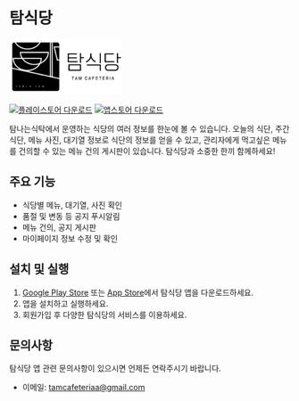 # 탐식당

<img src="assets/images/app_bar_logo.png" alt="탐식당 로고" width="200" height="100">

[![플레이스토어 다운로드](https://img.shields.io/badge/Google%20Play-다운로드-green?logo=google-play&logoColor=white)](https://play.google.com/store/apps/details?id=com.tam_cafeteria.app)
[![앱스토어 다운로드](https://img.shields.io/badge/App%20Store-다운로드-blue?logo=apple&logoColor=white)](https://apps.apple.com/kr/app/탐식당/id6502761205)

탐나는식탁에서 운영하는 식당의 여러 정보를 한눈에 볼 수 있습니다. 오늘의 식단, 주간 식단, 메뉴 사진, 대기열 정보로 식단의 정보를 얻을 수 있고, 관리자에게 먹고싶은 메뉴를 건의할 수 있는 메뉴 건의 게시판이 있습니다. 탐식당과 소중한 한끼 함께하세요!

## 주요 기능

- 식당별 메뉴, 대기열, 사진 확인
- 품절 및 변동 등 공지 푸시알림
- 메뉴 건의, 공지 게시판
- 마이페이지 정보 수정 및 확인

## 설치 및 실행

1. [Google Play Store](https://play.google.com/store/apps/details?id=com.tam_cafeteria.app) 또는 [App Store](https://apps.apple.com/kr/app/탐식당/id6502761205)에서 탐식당 앱을 다운로드하세요.
2. 앱을 설치하고 실행하세요.
3. 회원가입 후 다양한 탐식당의 서비스를 이용하세요.

## 문의사항

탐식당 앱 관련 문의사항이 있으시면 언제든 연락주시기 바랍니다.

- 이메일: [tamcafeteriaa@gmail.com](mailto:tamcafeteria@gmail.com)
